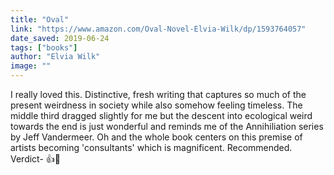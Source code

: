 ```yaml
---
title: "Oval"
link: "https://www.amazon.com/Oval-Novel-Elvia-Wilk/dp/1593764057"
date_saved: 2019-06-24
tags: ["books"]
author: "Elvia Wilk"
image: ""
---
```


I really loved this. Distinctive, fresh writing that captures so much of the present weirdness in society while also somehow feeling timeless. The middle third dragged slightly for me but the descent into ecological weird towards the end is just wonderful and reminds me of the Annihiliation series by Jeff Vandermeer. Oh and the whole book centers on this premise of artists becoming 'consultants' which is magnificent. Recommended. Verdict- 👍🌲
